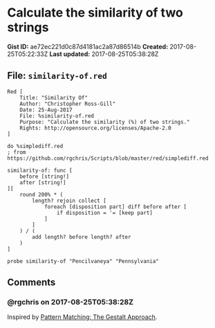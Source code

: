 # Calculate the similarity of two strings

**Gist ID:** ae72ec221d0c87d4181ac2a87d86514b
**Created:** 2017-08-25T05:22:33Z
**Last updated:** 2017-08-25T05:38:28Z

## File: `similarity-of.red`

```Red
Red [
    Title: "Similarity Of"
    Author: "Christopher Ross-Gill"
    Date: 25-Aug-2017
    File: %similarity-of.red
    Purpose: "Calculate the similarity (%) of two strings."
    Rights: http://opensource.org/licenses/Apache-2.0
]

do %simplediff.red
; from https://github.com/rgchris/Scripts/blob/master/red/simplediff.red

similarity-of: func [
    before [string!]
    after [string!]
][
    round 200% * (
        length? rejoin collect [
            foreach [disposition part] diff before after [
                if disposition = '= [keep part]
            ]
        ]
    ) / (
        add length? before length? after
    )
]

probe similarity-of "Pencilvaneya" "Pennsylvania"
```

## Comments

### @rgchris on 2017-08-25T05:38:28Z

Inspired by [Pattern Matching: The Gestalt Approach](http://collaboration.cmc.ec.gc.ca/science/rpn/biblio/ddj/Website/articles/DDJ/1988/8807/8807c/8807c.htm).

